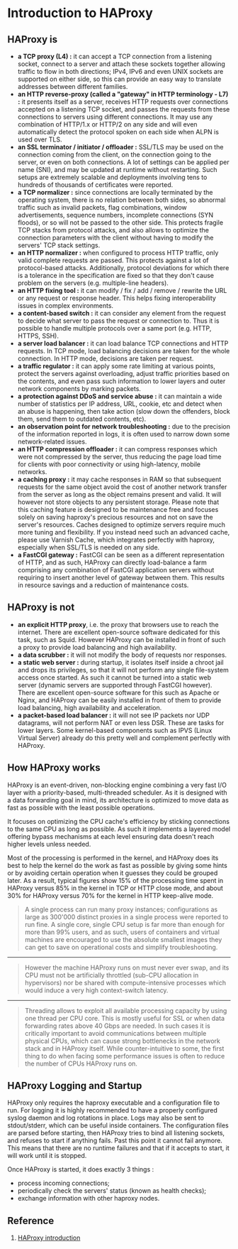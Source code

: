 # Introduction to HAProxy

## HAProxy is

- **a TCP proxy (L4) :** it can accept a TCP connection from a listening socket, connect to a server and attach these sockets together allowing traffic to flow in both directions; IPv4, IPv6 and even UNIX sockets are supported on either side, so this can provide an easy way to translate addresses between different families.
- **an HTTP reverse-proxy (called a "gateway" in HTTP terminology - L7) :** it presents itself as a server, receives HTTP requests over connections accepted on a listening TCP socket, and passes the requests from these connections to servers using different connections. It may use any combination of HTTP/1.x or HTTP/2 on any side and will even automatically detect the protocol spoken on each side when ALPN is used over TLS.
- **an SSL terminator / initiator / offloader :** SSL/TLS may be used on the connection coming from the client, on the connection going to the server, or even on both connections. A lot of settings can be applied per name (SNI), and may be updated at runtime without restarting. Such setups are extremely scalable and deployments involving tens to hundreds of thousands of certificates were reported.
- **a TCP normalizer :** since connections are locally terminated by the operating system, there is no relation between both sides, so abnormal traffic such as invalid packets, flag combinations, window advertisements, sequence numbers, incomplete connections (SYN floods), or so will not be passed to the other side. This protects fragile TCP stacks from protocol attacks, and also allows to optimize the connection parameters with the client without having to modify the servers' TCP stack settings.
- **an HTTP normalizer :** when configured to process HTTP traffic, only valid complete requests are passed. This protects against a lot of protocol-based attacks. Additionally, protocol deviations for which there is a tolerance in the specification are fixed so that they don't cause problem on the servers (e.g. multiple-line headers).
- **an HTTP fixing tool :** it can modify / fix / add / remove / rewrite the URL or any request or response header. This helps fixing interoperability issues in complex environments.
- **a content-based switch :** it can consider any element from the request to decide what server to pass the request or connection to. Thus it is possible to handle multiple protocols over a same port (e.g. HTTP, HTTPS, SSH).
- **a server load balancer :** it can load balance TCP connections and HTTP requests. In TCP mode, load balancing decisions are taken for the whole connection. In HTTP mode, decisions are taken per request.
- **a traffic regulator :** it can apply some rate limiting at various points, protect the servers against overloading, adjust traffic priorities based on the contents, and even pass such information to lower layers and outer network components by marking packets.
- **a protection against DDoS and service abuse :** it can maintain a wide number of statistics per IP address, URL, cookie, etc and detect when an abuse is happening, then take action (slow down the offenders, block them, send them to outdated contents, etc).
- **an observation point for network troubleshooting :** due to the precision of the information reported in logs, it is often used to narrow down some network-related issues.
- **an HTTP compression offloader :** it can compress responses which were not compressed by the server, thus reducing the page load time for clients with poor connectivity or using high-latency, mobile networks.
- **a caching proxy :** it may cache responses in RAM so that subsequent requests for the same object avoid the cost of another network transfer from the server as long as the object remains present and valid. It will however not store objects to any persistent storage. Please note that this caching feature is designed to be maintenance free and focuses solely on saving haproxy's precious resources and not on save the server's resources. Caches designed to optimize servers require much more tuning and flexibility. If you instead need such an advanced cache, please use Varnish Cache, which integrates perfectly with haproxy, especially when SSL/TLS is needed on any side.
- **a FastCGI gateway :** FastCGI can be seen as a different representation of HTTP, and as such, HAProxy can directly load-balance a farm comprising any combination of FastCGI application servers without requiring to insert another level of gateway between them. This results in resource savings and a reduction of maintenance costs.

## HAProxy is not

- **an explicit HTTP proxy**, i.e. the proxy that browsers use to reach the internet. There are excellent open-source software dedicated for this task, such as Squid. However HAProxy can be installed in front of such a proxy to provide load balancing and high availability.
- **a data scrubber :** it will not modify the body of requests nor responses.
- **a static web server :** during startup, it isolates itself inside a chroot jail and drops its privileges, so that it will not perform any single file-system access once started. As such it cannot be turned into a static web server (dynamic servers are supported through FastCGI however). There are excellent open-source software for this such as Apache or Nginx, and HAProxy can be easily installed in front of them to provide load balancing, high availability and acceleration.
- **a packet-based load balancer :** it will not see IP packets nor UDP datagrams, will not perform NAT or even less DSR. These are tasks for lower layers. Some kernel-based components such as IPVS (Linux Virtual Server) already do this pretty well and complement perfectly with HAProxy.

## How HAProxy works

HAProxy is an event-driven, non-blocking engine combining a very fast I/O layer with a priority-based, multi-threaded scheduler. As it is designed with a data forwarding goal in mind, its architecture is optimized to move data as fast as possible with the least possible operations.

It focuses on optimizing the CPU cache's efficiency by sticking connections to the same CPU as long as possible. As such it implements a layered model offering bypass mechanisms at each level ensuring data doesn't reach higher levels unless needed.

Most of the processing is performed in the kernel, and HAProxy does its best to help the kernel do the work as fast as possible by giving some hints or by avoiding certain operation when it guesses they could be grouped later. As a result, typical figures show 15% of the processing time spent in HAProxy versus 85% in the kernel in TCP or HTTP close mode, and about 30% for HAProxy versus 70% for the kernel in HTTP keep-alive mode.

> A single process can run many proxy instances; configurations as large as 300'000 distinct proxies in a single process were reported to run fine. A single core, single CPU setup is far more than enough for more than 99% users, and as such, users of containers and virtual machines are encouraged to use the absolute smallest images they can get to save on operational costs and simplify troubleshooting.
---
> However the machine HAProxy runs on must never ever swap, and its CPU must not be artificially throttled (sub-CPU allocation in hypervisors) nor be shared with compute-intensive processes which would induce a very high context-switch latency.
---
> Threading allows to exploit all available processing capacity by using one thread per CPU core. This is mostly useful for SSL or when data forwarding rates above 40 Gbps are needed. In such cases it is critically important to avoid communications between multiple physical CPUs, which can cause strong bottlenecks in the network stack and in HAProxy itself. While counter-intuitive to some, the first thing to do when facing some performance issues is often to reduce the number of CPUs HAProxy runs on.

## HAProxy Logging and Startup

HAProxy only requires the haproxy executable and a configuration file to run. For logging it is highly recommended to have a properly configured syslog daemon and log rotations in place. Logs may also be sent to stdout/stderr, which can be useful inside containers. The configuration files are parsed before starting, then HAProxy tries to bind all listening sockets, and refuses to start if anything fails. Past this point it cannot fail anymore. This means that there are no runtime failures and that if it accepts to start, it will work until it is stopped.

Once HAProxy is started, it does exactly 3 things :

- process incoming connections;
- periodically check the servers' status (known as health checks);
- exchange information with other haproxy nodes.

## Reference

1. [HAProxy introduction](https://www.haproxy.com/documentation/haproxy-configuration-manual/latest/intro/)
